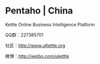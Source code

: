 # Pentaho | China

Kettle Online Business Intelligence Platform


QQ群：227385701

社区：http://www.uKettle.org

微博：http://weibo.com/ukettle
